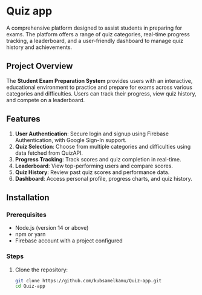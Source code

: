 # Quiz app

A comprehensive platform designed to assist students in preparing for exams. The platform offers a range of quiz categories, real-time progress tracking, a leaderboard, and a user-friendly dashboard to manage quiz history and achievements.

## Project Overview

The **Student Exam Preparation System** provides users with an interactive, educational environment to practice and prepare for exams across various categories and difficulties. Users can track their progress, view quiz history, and compete on a leaderboard.

## Features

1. **User Authentication**: Secure login and signup using Firebase Authentication, with Google Sign-In support.
2. **Quiz Selection**: Choose from multiple categories and difficulties using data fetched from QuizAPI.
3. **Progress Tracking**: Track scores and quiz completion in real-time.
4. **Leaderboard**: View top-performing users and compare scores.
5. **Quiz History**: Review past quiz scores and performance data.
6. **Dashboard**: Access personal profile, progress charts, and quiz history.


## Installation

### Prerequisites

- Node.js (version 14 or above)
- npm or yarn
- Firebase account with a project configured

### Steps

1. Clone the repository:

   ```bash
   git clone https://github.com/kubsamelkamu/Quiz-app.git
   cd Quiz-app
